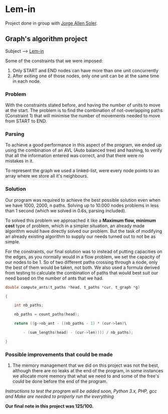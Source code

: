 
# Lem-in
Project done in group with [Jorge Allen Soler](https://github.com/allen-soler).

## Graph's algorithm project

Subject --> [Lem-in](https://cdn.intra.42.fr/pdf/pdf/6161/lem-in.en.pdf)

Some of the constraints that we were imposed:
 1. Only START and END nodes can have more than one unit concurrently
 2. After exiting one of those nodes, only one unit can be at the same time in each node.
 
### Problem
With the constraints stated before, and having the number of units to move at the start. The problem is to find the combination of not-overlapping paths (Constraint 1) that will minimise the number of movements needed to move from START to END.

### Parsing

To achieve a good performance in this aspect of the program, we ended up using the combination of an AVL (Auto balanced tree) and hashing, to verify that all the information entered was correct, and that there were no mistakes in it.

To represent the graph we used a linked-list, were every node points to an array where we store all it's neighbours.

### Solution

Our program was required to achieve the best possible solution even when we have 1000, 2000, n paths. Solving up to 10.000 nodes problems in less than 1 second (which we solved in 0.6s, parsing included).

To solved this problem we approached it like a **Maximum flow, minimum cost** type of problem, which in a simpler situation, an already made algorithm would have directly solved our problem. But the task of modifying an already existing algorithm to supply our needs turned out to not be as simple.

For the constraints,  our final solution was to instead of putting capacities on the edges, as you normally would in a flow problem, we set the capacity of our nodes to be 1. So of two different paths crossing through a node, only the best of them would be taken, not both.
We also used a formula derived from testing to calculate the combination of paths that would best suit our need based on the number of ants that we had.

```c
double compute_ants(t_paths *head, t_paths *cur, t_graph *g)

{

	int nb_paths;

	nb_paths = count_paths(head);

	return ((g->nb_ant - ((nb_paths - 1) * (cur->len)\

		- (sum_lengths(head) - (cur->len)))) / nb_paths);

}
```

### Possible improvements that could be made

1. The memory management that we did on this project was not the best, although there are no leaks at the end of the program, in some instances we allocate more memory that what we need to and some of the free's could be done before the end of the program.


*Instructions to test the program will be added soon, Python 3.x, PHP, gcc and Make are needed to properly run the everything*


**Our final note in this project was 125/100.**
